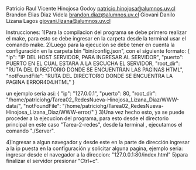 Patricio Raul   Vicente Hinojosa Godoy patricio.hinojosa@alumnos.uv.cl
Brandon  Elias  Diaz    Videla         brandon.diaz@alumnos.uv.cl 
Giovani  Danilo Lizana  Lagos          giovani.lizana@alumnos.uv.cl 

Instrucciones:
1)Para la compilacion del programa se debe primero realizar el make, para esto se debe ingresar en la carpeta desde la terminal usar el comando make.
2)Luego para la ejecucion se debe tener en cuenta la configuración en la carpeta bin "bin/config.json", con el siguiente formato:
	{
		"ip":	"IP DEL HOST SERVIDOR, PARA INGRESAR AL SERVIDOR",
		"puerto":	PUERTO EN EL CUAL ESTARA A LA ESCUCHA EL SERVIDOR,
		"root_dir":	"RUTA DEL DIRECTORIO DONDE SE ENCUENTRAN LAS PAGINAS HTML",
		"notFoundFile": "RUTA DEL DIRECTORIO DONDE SE ENCUENTRA LA PAGINA ERROR404.HTML"
	}

 un ejemplo seria así:
	{
		"ip":	"127.0.0.1",
		"puerto":	80,
		"root_dir":	"/home/patriciohg/Tarea02_RedesNueva-Hinojosa_Lizana_Diaz/WWW-data/",
		"notFoundFile": "/home/patriciohg/Tarea02_RedesNueva-Hinojosa_Lizana_Diaz/WWW-error/"
	}
3)Una vez hecho esto, ya se puede proceder a la ejecucion del programa, para esto desde el directorio principal en este caso "Tarea-2-redes", desde la terminal , ejecutamos el comando "./Server".

4)Ingresar a algun navegador y desde este en la parte de dirección ingresar a la ip puesta en la configuración y solicitar alguna pagina, ejemplo seria:
ingresar desde el navegador a la direccion: "127.0.0.1:80/index.html"
5)para finalizar el servidor presionar "Ctrl+c".


